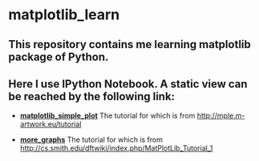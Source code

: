matplotlib_learn
==========

This repository contains me learning matplotlib package of Python.
---

Here I use IPython Notebook. A static view can be reached by the following link:
---
* **[matplotlib_simple_plot](http://nbviewer.ipython.org/github/joemliang/matplotlib_learn/blob/master/matplotlib_simple_plot.ipynb)**
The tutorial for which is from http://mple.m-artwork.eu/tutorial

* **[more_graphs](http://nbviewer.ipython.org/github/joemliang/matplotlib_learn/blob/master/more_graphs.ipynb)**
The tutorial for which is from http://cs.smith.edu/dftwiki/index.php/MatPlotLib_Tutorial_1
